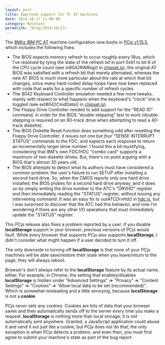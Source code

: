 ```yaml
---
layout: post
title: Improved support for PC AT machines
date: 2014-10-17 11:00:00
category: Releases
permalink: /blog/2014/10/17/
---
```


The [8Mhz IBM PC AT](/configs/pcx86/machine/ibm/5170/ega/1024kb/rev3/debugger/machine.xml) machine configuration
now boots in [PCjs v1.15.5](https://github.com/jeffpar/pcjs/releases/tag/v1.15.5), which includes the following fixes:

+ The BIOS expects memory refresh to occur roughly every 16us, which I've resolved by tying the state
  of the refresh bit in port 0x61 to bit 6 of the CPU cycle count (see *in8042RWReg()* in [chipset.js](/machines/pcx86/lib/chipset.js));
  the original AT BIOS was satisfied with a refresh bit that merely alternated, whereas the new AT BIOS
  is much more particular about the rate at which that bit changes, since many hard-coded delay-loops have
  now been replaced with code that waits for a specific number of refresh cycles.
+ The 8042 Keyboard Controller emulation needed a few more tweaks, mainly with respect to what happens
  when the keyboard's "clock" line is toggled (see *set8042CmdData()* in [chipset.js](/machines/pcx86/lib/chipset.js)).
+ The Floppy Drive Controller needed to add support for the "READ ID" command, in order for the BIOS
  "double-stepping" test to work (double-stepping is required on an 80-track drive when attempting to read
  a 40-track diskette).
+ The BIOS Diskette Reset function does something odd after resetting the Floppy Drive Controller: it
  issues not one but *four* "SENSE INTERRUPT STATUS" commands to the FDC, and expects each response to
  return an incrementally larger drive number.  I found this a bit mystifying, considering that IBM's
  own FDC/HDC "combo card" supports a maximum of *two* diskette drives.  But, there's no point arguing
  with a BIOS that's almost 30 years old.
+ The BIOS attempts to detect what its authors must have considered a common problem: the user's failure
  to run SETUP after installing a second hard drive.  So, when the CMOS reports only one hard drive installed,
  the BIOS probes for a second hard drive anyway, and it does so by simply writing the drive number to the ATC's
  "DRVHD" register and then immediately reading the "STATUS" register, without issuing any intervening command.
  It was an easy fix to *outATCDrvHd()* in [hdc.js](/machines/pcx86/lib/hdc.js), but I was surprised
  to discover that the ATC had this behavior, and now I'm wondering if there are any other I/O operations
  that must immediately update the "STATUS" register.

This PCjs release also fixes a problem reported by a user: if you disable **localStorage** support in your
browser, previous versions of PCjs would fault.  While every browser that supports PCjs also supports
**localStorage**, I didn't consider what might happen if a user decided to turn it off.

The only downside to turning off **localStorage** is that none of your PCjs machines will be able save/restore
their state when you leave/return to the page; they will always reboot.

Browser's don't always refer to the **localStorage** feature by its actual name, either.  For example, in
Chrome, the setting that enables/disables **localStorage** is hidden under "Advanced Settings" => "Privacy" =>
"Content Settings" => "Cookies" => "Allow local data to be set (recommended)".  Which is somewhat misleading
and a little annoying, because **localStorage** is *not* a **cookie**.

PCjs *never* sets any cookies.  Cookies are bits of data that your browser saves and then automatically sends
off to the server every time you make a request.  **localStorage** is nothing more than local storage; it is
*not* automatically sent anywhere.  Granted, a JavaScript application could abuse it and send it out just like a
cookie, but PCjs does *not* do that; the only exception is when PCjs detects a problem, and even then, you must
first agree to submit your machine's state as part of the bug report.
